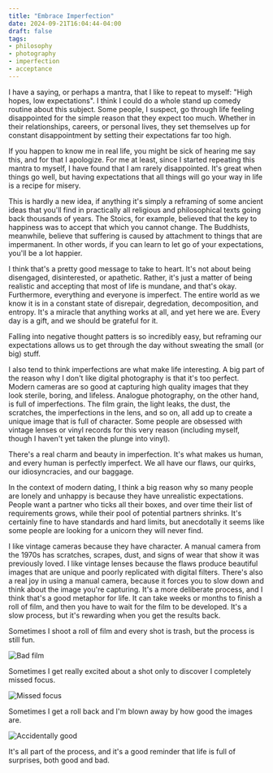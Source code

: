 ```yaml
---
title: "Embrace Imperfection"
date: 2024-09-21T16:04:44-04:00
draft: false
tags:
- philosophy
- photography
- imperfection
- acceptance
---
```


I have a saying, or perhaps a mantra, that I like to repeat to myself: "High
hopes, low expectations". I think I could do a whole stand up comedy routine
about this subject. Some people, I suspect, go through life feeling disappointed
for the simple reason that they expect too much. Whether in their relationships,
careers, or personal lives, they set themselves up for constant disappointment
by setting their expectations far too high.

If you happen to know me in real life, you might be sick of hearing me say this,
and for that I apologize. For me at least, since I started repeating this mantra
to myself, I have found that I am rarely disappointed. It's great when things go
well, but having expectations that all things will go your way in life is a
recipe for misery.

This is hardly a new idea, if anything it's simply a reframing of some ancient
ideas that you'll find in practically all religious and philosophical texts
going back thousands of years. The Stoics, for example, believed that the key to
happiness was to accept that which you cannot change. The Buddhists, meanwhile,
believe that suffering is caused by attachment to things that are impermanent.
In other words, if you can learn to let go of your expectations, you'll be a lot
happier.

I think that's a pretty good message to take to heart. It's not about being
disengaged, disinterested, or apathetic. Rather, it's just a matter of being
realistic and accepting that most of life is mundane, and that's okay.
Furthermore, everything and everyone is imperfect. The entire world as we know
it is in a constant state of disrepair, degredation, decomposition, and entropy.
It's a miracle that anything works at all, and yet here we are. Every day is a
gift, and we should be grateful for it.

Falling into negative thought patters is so incredibly easy, but reframing our
expectations allows us to get through the day without sweating the small (or
big) stuff.

I also tend to think imperfections are what make life interesting. A big part of
the reason why I don't like digital photography is that it's too perfect. Modern
cameras are so good at capturing high quality images that they look sterile,
boring, and lifeless. Analogue photography, on the other hand, is full of
imperfections. The film grain, the light leaks, the dust, the scratches, the
imperfections in the lens, and so on, all add up to create a unique image that
is full of character. Some people are obsessed with vintage lenses or vinyl
records for this very reason (including myself, though I haven't yet taken the
plunge into vinyl).

There's a real charm and beauty in imperfection. It's what makes us human, and
every human is perfectly imperfect. We all have our flaws, our quirks, our
idiosyncracies, and our baggage.

In the context of modern dating, I think a big reason why so many people are
lonely and unhappy is because they have unrealistic expectations. People want a
partner who ticks all their boxes, and over time their list of requirements
grows, while their pool of potential partners shrinks. It's certainly fine to
have standards and hard limits, but anecdotally it seems like some people are
looking for a unicorn they will never find.

I like vintage cameras because they have character. A manual camera from the
1970s has scratches, scrapes, dust, and signs of wear that show it was
previously loved. I like vintage lenses because the flaws produce beautiful
images that are unique and poorly replicated with digital filters. There's also
a real joy in using a manual camera, because it forces you to slow down and
think about the image you're capturing. It's a more deliberate process, and I
think that's a good metaphor for life. It can take weeks or months to finish a
roll of film, and then you have to wait for the film to be developed. It's a
slow process, but it's rewarding when you get the results back.

Sometimes I shoot a roll of film and every shot is trash, but the process is
still fun.

![Bad film](bad.jpeg "Bad film")

Sometimes I get really excited about a shot only to discover I completely missed
focus.

![Missed focus](missed-focus.jpeg "Missed focus")

Sometimes I get a roll back and I'm blown away by how good the images
are.

![Accidentally good](good.jpeg "Accidentally good")

It's all part of the process, and it's a good reminder that life is full of
surprises, both good and bad.
